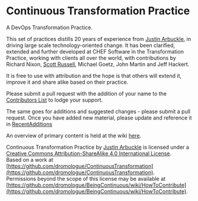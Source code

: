 # Continuous Transformation Practice

A DevOps Transformation Practice.

This set of practices distills 20 years of experience from [Justin Arbuckle](mailto:dromologue@gmail.com), in driving large scale technology-oriented change. It has been clarified, extended and further developed at CHEF Software in the Transformation Practice, working with clients all over the world, with contributions by Richard Nixon, [Scott Russell](mailto:scott.russell@inetmedia.co.uk), Michael Goetz, John Martin and Jeff Hackert.

It is free to use with attribution and the hope is that others will extend it, improve it and share alike based on their practice.

Please submit a pull request with the addition of your name to the [Contributors List](https://github.com/dromologue/ContinuousTransformation/blob/master/Contributors.md) to lodge your support.

The same goes for additions and suggested changes - please submit a pull request. Once you have added new material, please update and reference it in [RecentAdditions](https://github.com/dromologue/ContinuousTransformation/blob/master/RecentAdditions.md)

An overview of primary content is held at the wiki [here](https://github.com/dromologue/BeingContinuous/wiki).

  
Continuous Transformation Practice by [Justin Arbuckle](https://github.com/dromologue/BeingContinuous/wiki) is licensed under a [Creative Commons Attribution-ShareAlike 4.0 International License](http://creativecommons.org/licenses/by-sa/4.0/).  
Based on a work at [https://github.com/dromologue/ContinuousTransformation](https://github.com/dromologue/ContinuousTransformation).  
Permissions beyond the scope of this license may be available at [https://github.com/dromologue/BeingContinuous/wiki/HowToContribute](https://github.com/dromologue/BeingContinuous/wiki/HowToContribute).

